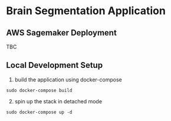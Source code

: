 # Brain Segmentation Application

## AWS Sagemaker Deployment
TBC
## Local Development Setup
1. build the application using docker-compose
```
sudo docker-compose build
```

2. spin up the stack in detached mode
```
sudo docker-compose up -d
```